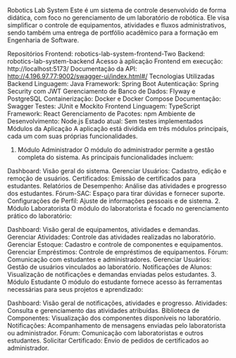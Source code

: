 Robotics Lab System
Este é um sistema de controle desenvolvido de forma didática, com foco no gerenciamento de um laboratório de robótica. Ele visa simplificar o controle de equipamentos, atividades e fluxos administrativos, sendo também uma entrega de portfólio acadêmico para a formação em Engenharia de Software.

Repositórios
Frontend: robotics-lab-system-frontend-Two
Backend: robotics-lab-system-backend
Acesso à aplicação
Frontend em execução: http://localhost:5173/
Documentação da API: http://4.196.97.77:9002/swagger-ui/index.html#/
Tecnologias Utilizadas
Backend
Linguagem: Java
Framework: Spring Boot
Autenticação: Spring Security com JWT
Gerenciamento de Banco de Dados: Flyway e PostgreSQL
Containerização: Docker e Docker Compose
Documentação: Swagger
Testes: JUnit e Mockito
Frontend
Linguagem: TypeScript
Framework: React
Gerenciamento de Pacotes: npm
Ambiente de Desenvolvimento: Node.js
Estado atual: Sem testes implementados
Módulos da Aplicação
A aplicação está dividida em três módulos principais, cada um com suas próprias funcionalidades.

1. Módulo Administrador
O módulo do administrador permite a gestão completa do sistema. As principais funcionalidades incluem:

Dashboard: Visão geral do sistema.
Gerenciar Usuários: Cadastro, edição e remoção de usuários.
Certificados: Emissão de certificados para estudantes.
Relatórios de Desempenho: Análise das atividades e progresso dos estudantes.
Fórum-SAC: Espaço para tirar dúvidas e fornecer suporte.
Configurações de Perfil: Ajuste de informações pessoais e de sistema.
2. Módulo Laboratorista
O módulo do laboratorista é focado no gerenciamento prático do laboratório:

Dashboard: Visão geral de equipamentos, atividades e demandas.
Gerenciar Atividades: Controle das atividades realizadas no laboratório.
Gerenciar Estoque: Cadastro e controle de componentes e equipamentos.
Gerenciar Empréstimos: Controle de empréstimos de equipamentos.
Fórum: Comunicação com estudantes e administradores.
Gerenciar Usuários: Gestão de usuários vinculados ao laboratório.
Notificações de Alunos: Visualização de notificações e demandas enviadas pelos estudantes.
3. Módulo Estudante
O módulo do estudante fornece acesso às ferramentas necessárias para seus projetos e aprendizado:

Dashboard: Visão geral de notificações, atividades e progresso.
Atividades: Consulta e gerenciamento das atividades atribuídas.
Biblioteca de Componentes: Visualização dos componentes disponíveis no laboratório.
Notificações: Acompanhamento de mensagens enviadas pelo laboratorista ou administrador.
Fórum: Comunicação com laboratoristas e outros estudantes.
Solicitar Certificado: Envio de pedidos de certificados ao administrador.
